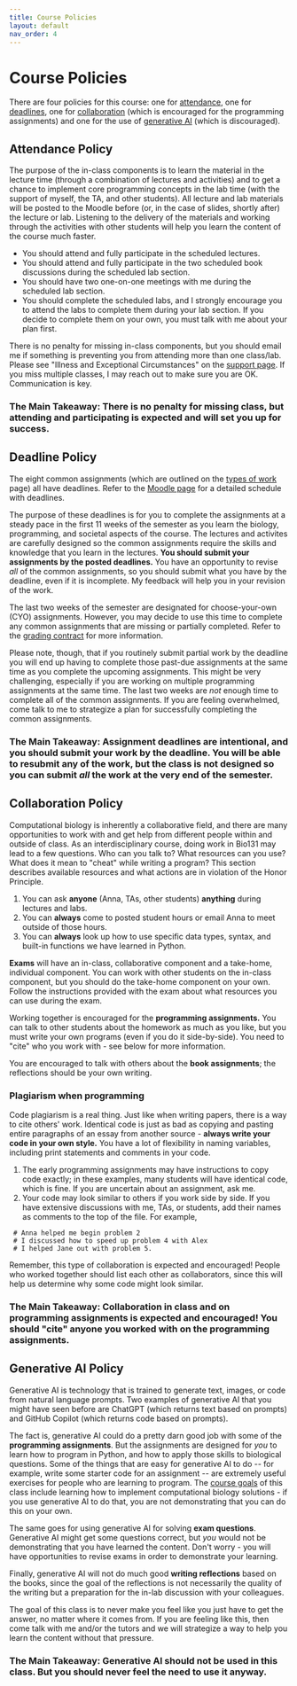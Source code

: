 ```yaml
---
title: Course Policies
layout: default
nav_order: 4
---
```


# Course Policies

There are four policies for this course: one for [attendance](#attendance-policy), one for [deadlines](#deadline-policy), one for [collaboration](#collaboration-policy) (which is encouraged for the programming assignments) and one for the use of [generative AI](#generative-ai-policy) (which is discouraged).

## Attendance Policy

The purpose of the in-class components is to learn the material in the lecture time (through a combination of lectures and activities) and to get a chance to implement core programming concepts in the lab time (with the support of myself, the TA, and other students). All lecture and lab materials will be posted to the Moodle before (or, in the case of slides, shortly after) the lecture or lab. Listening to the delivery of the materials and working through the activities with other students will help you learn the content of the course much faster.

- You should attend and fully participate in the scheduled lectures. 
- You should attend and fully participate in the two scheduled book discussions during the scheduled lab section.
- You should have two one-on-one meetings with me during the scheduled lab section. 
- You should complete the scheduled labs, and I strongly encourage you to attend the labs to complete them during your lab section. If you decide to complete them on your own, you must talk with me about your plan first.

There is no penalty for missing in-class components, but you should email me if something is preventing you from attending more than one class/lab. Please see "Illness and Exceptional Circumstances" on the [support page](support.md). If you miss multiple classes, I may reach out to make sure you are OK. Communication is key.


### The Main Takeaway: There is no penalty for missing class, but attending and participating is expected and will set you up for success.

## Deadline Policy

The eight common assignments (which are outlined on the [types of work](assessment/components.md) page) all have deadlines. Refer to the [Moodle page](https://moodle.reed.edu/course/view.php?id=5287) for a detailed schedule with deadlines. 

The purpose of these deadlines is for you to complete the assignments at a steady pace in the first 11 weeks of the semester as you learn the biology, programming, and societal aspects of the course. The lectures and activites are carefully designed so the common assignments require the skills and knowledge that you learn in the lectures. **You should submit your assignments by the posted deadlines.** You have an opportunity to revise _all_ of the common assignments, so you should submit what you have by the deadline, even if it is incomplete. My feedback will help you in your revision of the work.

The last two weeks of the semester are designated for choose-your-own (CYO) assignments. However, you may decide to use this time to complete any common assignments that are missing or partially completed. Refer to the [grading contract](assessment/gradingcontract.md) for more information.

Please note, though, that if you routinely submit partial work by the deadline you will end up having to complete those past-due assignments at the same time as you complete the upcoming assignments. This might be very challenging, especially if you are working on multiple programming assignments at the same time. The last two weeks are _not_ enough time to complete all of the common assignments. If you are feeling overwhelmed, come talk to me to strategize a plan for successfully completing the common assignments.

### The Main Takeaway: Assignment deadlines are intentional, and you should submit your work by the deadline. You will be able to resubmit any of the work, but the class is not designed so you can submit _all_ the work at the very end of the semester.

## Collaboration Policy

Computational biology is inherently a collaborative field, and there are many opportunities to work with and get help from different people within and outside of class. As an interdisciplinary course, doing work in Bio131 may lead to a few questions.  Who can you talk to? What resources can you use?  What does it mean to "cheat" while writing a program? This section describes available resources and what actions are in violation of the Honor Principle. 

1. You can ask **anyone** (Anna, TAs, other students) **anything** during lectures and labs.
2. You can **always** come to posted student hours or email Anna to meet outside of those hours.
3. You can **always** look up how to use specific data types, syntax, and built-in functions we have learned in Python.

**Exams** will have an in-class, collaborative component and a take-home, individual component. You can work with other students on the in-class component, but you should do the take-home component on your own. Follow the instructions provided with the exam about what resources you can use during the exam.

Working together is encouraged for the **programming assignments.** You can talk to other students about the homework as much as you like, but you must write your own programs (even if you do it side-by-side). You need to "cite" who you work with - see below for more information.

You are encouraged to talk with others about the **book assignments**; the reflections should be your own writing.

### Plagiarism when programming

Code plagiarism is a real thing.  Just like when writing papers, there is a way to cite others' work.  Identical code is just as bad as copying and pasting entire paragraphs of an essay from another source - **always write your code in your own style.**  You have a lot of flexibility in naming variables, including print statements and comments in your code.

1. The early programming assignments may have instructions to copy code exactly; in these examples, many students will have identical code, which is fine.  If you are uncertain about an assignment, ask me.
2. Your code may look similar to others if you work side by side.  If you have extensive discussions with me, TAs, or students, add their names as comments to the top of the file. For example,

```
 # Anna helped me begin problem 2
 # I discussed how to speed up problem 4 with Alex
 # I helped Jane out with problem 5.
```

Remember, this type of collaboration is expected and encouraged! People who worked together should list each other as collaborators, since this will help us determine why some code might look similar.

### The Main Takeaway: Collaboration in class and on programming assignments is expected and encouraged! You should "cite" anyone you worked with on the programming assignments.

## Generative AI Policy

Generative AI is technology that is trained to generate text, images, or code from natural language prompts.  Two examples of generative AI that you might have seen before are ChatGPT (which returns text based on prompts) and GitHub Copilot (which returns code based on prompts).

The fact is, generative AI could do a pretty darn good job with some of the **programming assignments**. But the assignments are designed for _you_ to learn how to program in Python, and how to apply those skills to biological questions. Some of the things that are easy for generative AI to do -- for example, write some starter code for an assignment -- are extremely useful exercises for people who are learning to program. The [course goals](goals.md) of this class include learning how to implement computational biology solutions - if you use generative AI to do that, you are not demonstrating that you can do this on your own.

The same goes for using generative AI for solving **exam questions**. Generative AI might get some questions correct, but _you_ would not be demonstrating that you have learned the content. Don't worry - you will have opportunities to revise exams in order to demonstrate your learning.

Finally, generative AI will not do much good **writing reflections** based on the books, since the goal of the reflections is not necessarily the quality of the writing but a preparation for the in-lab discussion with your colleagues.

The goal of this class is to never make you feel like you just have to get the answer, no matter where it comes from. If you are feeling like this, then come talk with me and/or the tutors and we will strategize a way to help you learn the content without that pressure.

### The Main Takeaway: Generative AI should not be used in this class. But you should never feel the need to use it anyway.
